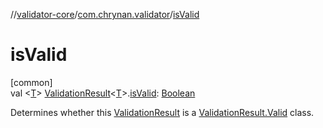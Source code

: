 //[validator-core](../../index.md)/[com.chrynan.validator](index.md)/[isValid](is-valid.md)

# isValid

[common]\
val &lt;[T](is-valid.md)&gt; [ValidationResult](-validation-result/index.md)&lt;[T](is-valid.md)&gt;.[isValid](is-valid.md): [Boolean](https://kotlinlang.org/api/latest/jvm/stdlib/kotlin/-boolean/index.html)

Determines whether this [ValidationResult](-validation-result/index.md) is a [ValidationResult.Valid](-validation-result/-valid/index.md) class.
